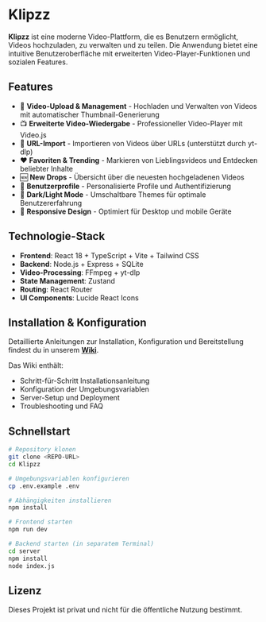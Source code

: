 # Klipzz

**Klipzz** ist eine moderne Video-Plattform, die es Benutzern ermöglicht, Videos hochzuladen, zu verwalten und zu teilen. Die Anwendung bietet eine intuitive Benutzeroberfläche mit erweiterten Video-Player-Funktionen und sozialen Features.

## Features

- 🎥 **Video-Upload & Management** - Hochladen und Verwalten von Videos mit automatischer Thumbnail-Generierung
- 📺 **Erweiterte Video-Wiedergabe** - Professioneller Video-Player mit Video.js
- 🔗 **URL-Import** - Importieren von Videos über URLs (unterstützt durch yt-dlp)
- ❤️ **Favoriten & Trending** - Markieren von Lieblingsvideos und Entdecken beliebter Inhalte
- 🆕 **New Drops** - Übersicht über die neuesten hochgeladenen Videos
- 👤 **Benutzerprofile** - Personalisierte Profile und Authentifizierung
- 🌙 **Dark/Light Mode** - Umschaltbare Themes für optimale Benutzererfahrung
- 📱 **Responsive Design** - Optimiert für Desktop und mobile Geräte

## Technologie-Stack

- **Frontend**: React 18 + TypeScript + Vite + Tailwind CSS
- **Backend**: Node.js + Express + SQLite
- **Video-Processing**: FFmpeg + yt-dlp
- **State Management**: Zustand
- **Routing**: React Router
- **UI Components**: Lucide React Icons

## Installation & Konfiguration

Detaillierte Anleitungen zur Installation, Konfiguration und Bereitstellung findest du in unserem **[Wiki](../../wiki)**.

Das Wiki enthält:
- Schritt-für-Schritt Installationsanleitung
- Konfiguration der Umgebungsvariablen
- Server-Setup und Deployment
- Troubleshooting und FAQ

## Schnellstart

```bash
# Repository klonen
git clone <REPO-URL>
cd Klipzz

# Umgebungsvariablen konfigurieren
cp .env.example .env

# Abhängigkeiten installieren
npm install

# Frontend starten
npm run dev

# Backend starten (in separatem Terminal)
cd server
npm install
node index.js
```

## Lizenz

Dieses Projekt ist privat und nicht für die öffentliche Nutzung bestimmt.
